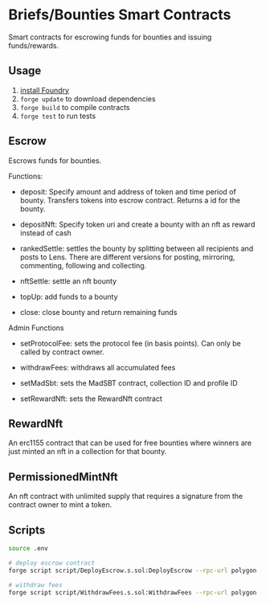 # Briefs/Bounties Smart Contracts

Smart contracts for escrowing funds for bounties and issuing funds/rewards.

## Usage

1. [install Foundry](https://book.getfoundry.sh/getting-started/installation.html)
2. `forge update` to download dependencies
3. `forge build` to compile contracts
4. `forge test` to run tests

## Escrow

Escrows funds for bounties.

Functions:

- deposit: Specify amount and address of token and time period of bounty. Transfers tokens into escrow contract. Returns a id for the bounty.

- depositNft: Specify token uri and create a bounty with an nft as reward instead of cash

- rankedSettle: settles the bounty by splitting between all recipients and posts to Lens. There are different versions for posting, mirroring, commenting, following and collecting.

- nftSettle: settle an nft bounty

- topUp: add funds to a bounty

- close: close bounty and return remaining funds

Admin Functions

- setProtocolFee: sets the protocol fee (in basis points). Can only be called by contract owner.

- withdrawFees: withdraws all accumulated fees

- setMadSbt: sets the MadSBT contract, collection ID and profile ID

- setRewardNft: sets the RewardNft contract

## RewardNft

An erc1155 contract that can be used for free bounties where winners are just minted an nft in a collection for that bounty.

## PermissionedMintNft

An nft contract with unlimited supply that requires a signature from the contract owner to mint a token.

## Scripts

```bash
source .env

# deploy escrow contract
forge script script/DeployEscrow.s.sol:DeployEscrow --rpc-url polygon --broadcast --verify -vvvv

# withdraw fees
forge script script/WithdrawFees.s.sol:WithdrawFees --rpc-url polygon --broadcast -vvvv
```
